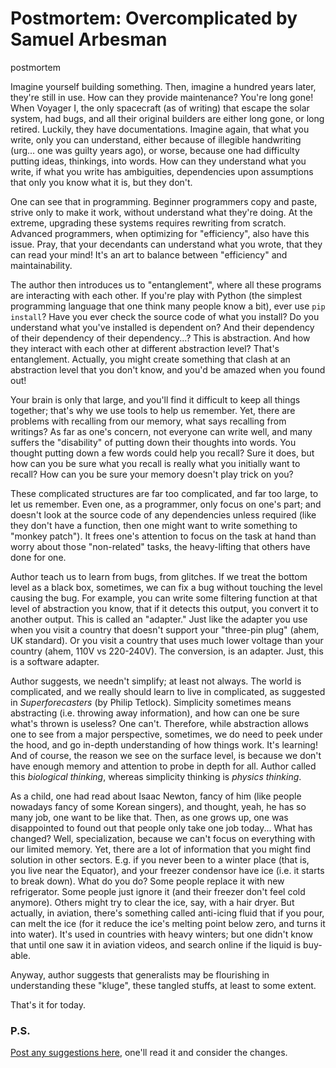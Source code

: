 # Postmortem: Overcomplicated by Samuel Arbesman
postmortem

Imagine yourself building something. Then, imagine a hundred years later, they're still in use. How can they provide maintenance? You're long gone! When Voyager I, the only spacecraft (as of writing) that escape the solar system, had bugs, and all their original builders are either long gone, or long retired. Luckily, they have documentations. Imagine again, that what you write, only you can understand, either because of illegible handwriting (urg... one was guilty years ago), or worse, because one had difficulty putting ideas, thinkings, into words. How can they understand what you write, if what you write has ambiguities, dependencies upon assumptions that only you know what it is, but they don't. 

One can see that in programming. Beginner programmers copy and paste, strive only to make it work, without understand what they're doing. At the extreme, upgrading these systems requires rewriting from scratch. Advanced programmers, when optimizing for "efficiency", also have this issue. Pray, that your decendants can understand what you wrote, that they can read your mind! It's an art to balance between "efficiency" and maintainability. 

The author then introduces us to "entanglement", where all these programs are interacting with each other. If you're play with Python (the simplest programming language that one think many people know a bit), ever use `pip install`? Have you ever check the source code of what you install? Do you understand what you've installed is dependent on? And their dependency of their dependency of their dependency...? This is abstraction. And how they interact with each other at different abstraction level? That's entanglement. Actually, you might create something that clash at an abstraction level that you don't know, and you'd be amazed when you found out! 

Your brain is only that large, and you'll find it difficult to keep all things together; that's why we use tools to help us remember. Yet, there are problems with recalling from our memory, what says recalling from writings? As far as one's concern, not everyone can write well, and many suffers the "disability" of putting down their thoughts into words. You thought putting down a few words could help you recall? Sure it does, but how can you be sure what you recall is really what you initially want to recall? How can you be sure your memory doesn't play trick on you? 

These complicated structures are far too complicated, and far too large, to let us remember. Even one, as a programmer, only focus on one's part; and doesn't look at the source code of any dependencies unless required (like they don't have a function, then one might want to write something to "monkey patch"). It frees one's attention to focus on the task at hand than worry about those "non-related" tasks, the heavy-lifting that others have done for one. 

Author teach us to learn from bugs, from glitches. If we treat the bottom level as a black box, sometimes, we can fix a bug without touching the level causing the bug. For example, you can write some filtering function at that level of abstraction you know, that if it detects this output, you convert it to another output. This is called an "adapter." Just like the adapter you use when you visit a country that doesn't support your "three-pin plug" (ahem, UK standard). Or you visit a country that uses much lower voltage than your country (ahem, 110V vs 220-240V). The conversion, is an adapter. Just, this is a software adapter. 

Author suggests, we needn't simplify; at least not always. The world is complicated, and we really should learn to live in complicated, as suggested in _Superforecasters_ (by Philip Tetlock). Simplicity sometimes means abstracting (i.e. throwing away information), and how can one be sure what's thrown is useless? One can't. Therefore, while abstraction allows one to see from a major perspective, sometimes, we do need to peek under the hood, and go in-depth understanding of how things work. It's learning! And of course, the reason we see on the surface level, is because we don't have enough memory and attention to probe in depth for all. Author called this _biological thinking_, whereas simplicity thinking is _physics thinking_. 

As a child, one had read about Isaac Newton, fancy of him (like people nowadays fancy of some Korean singers), and thought, yeah, he has so many job, one want to be like that. Then, as one grows up, one was disappointed to found out that people only take one job today... What has changed? Well, specialization, because we can't focus on everything with our limited memory. Yet, there are a lot of information that you might find solution in other sectors. E.g. if you never been to a winter place (that is, you live near the Equator), and your freezer condensor have ice (i.e. it starts to break down). What do you do? Some people replace it with new refrigerator. Some people just ignore it (and their freezer don't feel cold anymore). Others might try to clear the ice, say, with a hair dryer. But actually, in aviation, there's something called anti-icing fluid that if you pour, can melt the ice (for it reduce the ice's melting point below zero, and turns it into water). It's used in countries with heavy winters; but one didn't know that until one saw it in aviation videos, and search online if the liquid is buy-able. 

Anyway, author suggests that generalists may be flourishing in understanding these "kluge", these tangled stuffs, at least to some extent. 

That's it for today. 

### P.S.
[Post any suggestions here](https://github.com/Wabinab/Wabinab.github.io/discussions/2), one'll read it and consider the changes. 